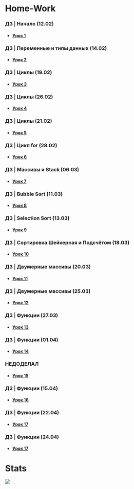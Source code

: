 # Home-Work
### ДЗ | Начало (12.02)
* #### [Урок 1](https://github.com/RasputkoTimur/Home-Work/blob/main/ConsoleApplication1.cpp)
### ДЗ | Переменные и типы данных (14.02)
* #### [Урок 2](https://github.com/RasputkoTimur/Home-Work/blob/main/ConsoleApplication2.cpp)
### ДЗ | Циклы (19.02)
* #### [Урок 3](https://github.com/RasputkoTimur/Home-Work/blob/main/ConsoleApplication3.cpp)
### ДЗ | Циклы (26.02)
* #### [Урок 4](https://github.com/RasputkoTimur/Home-Work/blob/main/ConsoleApplication4.cpp)
### ДЗ | Циклы (21.02)
* #### [Урок 5](https://github.com/RasputkoTimur/Home-Work/blob/main/ConsoleApplication5.cpp)
### ДЗ | Цикл for (28.02)
* #### [Урок 6](https://github.com/RasputkoTimur/Home-Work/blob/main/ConsoleApplication6.cpp)
### ДЗ | Массивы и Stack (06.03)
* #### [Урок 7](https://github.com/RasputkoTimur/Home-Work/blob/main/ConsoleApplication7.cpp)
### ДЗ | Bubble Sort (11.03)
* #### [Урок 8](https://github.com/RasputkoTimur/Home-Work/blob/main/ConsoleApplication8.cpp)
### ДЗ | Selection Sort (13.03)
* #### [Урок 9](https://github.com/RasputkoTimur/Home-Work/blob/main/ConsoleApplication9.cpp)
### ДЗ | Сортировка Шейкерная и Подсчётом (18.03)
* #### [Урок 10](https://github.com/RasputkoTimur/Home-Work/blob/main/ConsoleApplication10.cpp)
### ДЗ | Двумерные массивы (20.03)
* #### [Урок 11](https://github.com/RasputkoTimur/Home-Work/blob/main/ConsoleApplication11.cpp)
### ДЗ | Двумерные массивы (25.03)
* #### [Урок 12](https://github.com/RasputkoTimur/Home-Work/blob/main/ConsoleApplication12.cpp)
### ДЗ | Функции (27.03)
* #### [Урок 13](https://github.com/RasputkoTimur/Home-Work/blob/main/ConsoleApplication13.cpp)
### ДЗ | Функции (01.04)
* #### [Урок 14](https://github.com/RasputkoTimur/Home-Work/blob/main/ConsoleApplication14.cpp)
### НЕДОДЕЛАЛ
* #### [Урок 15](https://github.com/RasputkoTimur/Home-Work/blob/main/ConsoleApplication15.cpp)
### ДЗ | Функции (15.04)
* #### [Урок 16](https://github.com/RasputkoTimur/Home-Work/blob/main/ConsoleApplication16.cpp)
### ДЗ | Функции (22.04)
* #### [Урок 17](https://github.com/RasputkoTimur/Home-Work/blob/main/ConsoleApplication21.cpp)
### ДЗ | Функции (24.04)
* #### [Урок 17](https://github.com/RasputkoTimur/Home-Work/blob/main/ConsoleApplication22.cpp)
# Stats
![](http://github-profile-summary-cards.vercel.app/api/cards/stats?username=RasputkoTimur&theme=dark)
